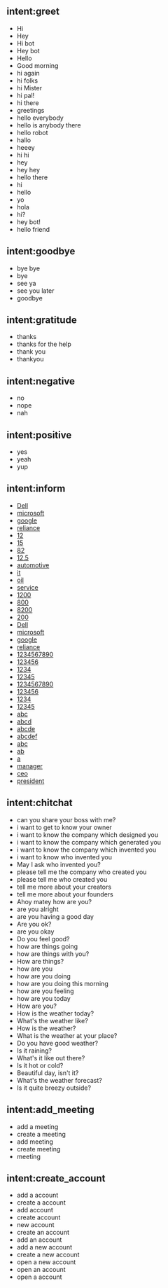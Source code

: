 ## intent:greet
- Hi
- Hey
- Hi bot
- Hey bot
- Hello
- Good morning
- hi again
- hi folks
- hi Mister
- hi pal!
- hi there
- greetings
- hello everybody
- hello is anybody there
- hello robot
- hallo
- heeey
- hi hi
- hey
- hey hey
- hello there
- hi
- hello
- yo
- hola
- hi?
- hey bot!
- hello friend

## intent:goodbye
- bye bye
- bye
- see ya
- see you later
- goodbye

## intent:gratitude
- thanks
- thanks for the help
- thank you
- thankyou

## intent:negative
- no
- nope 
- nah

## intent:positive
- yes
- yeah
- yup

## intent:inform
- [Dell](accountname)
- [microsoft](accountname)
- [google](accountname)
- [reliance](accountname)
- [12](turnover)
- [15](turnover)
- [82](turnover)
- [12.5](turnover)
- [automotive](industry)
- [it](industry)
- [oil](industry)
- [service](industry)
- [1200](employee_no)
- [800](employee_no)
- [8200](employee_no)
- [200](employee_no)
- [Dell](contactname)
- [microsoft](contactname)
- [google](contactname)
- [reliance](contactname)
- [1234567890](phone)
- [123456](phone)
- [1234](phone)
- [12345](phone)
- [1234567890](mobile)
- [123456](mobile)
- [1234](mobile)
- [12345](mobile)
- [abc](email)
- [abcd](email)
- [abcde](email)
- [abcdef](email)
- [abc](department)
- [ab](department)
- [a](department)
- [manager](designation)
- [ceo](designation)
- [president](designation)

## intent:chitchat
- can you share your boss with me?
- i want to get to know your owner
- i want to know the company which designed you
- i want to know the company which generated you
- i want to know the company which invented you
- i want to know who invented you
- May I ask who invented you?
- please tell me the company who created you
- please tell me who created you
- tell me more about your creators
- tell me more about your founders
- Ahoy matey how are you?
- are you alright
- are you having a good day
- Are you ok?
- are you okay
- Do you feel good?
- how are things going
- how are things with you?
- How are things?
- how are you
- how are you doing
- how are you doing this morning
- how are you feeling
- how are you today
- How are you?
- How is the weather today?
- What's the weather like?
- How is the weather?
- What is the weather at your place?
- Do you have good weather?
- Is it raining?
- What's it like out there?
- Is it hot or cold?
- Beautiful day, isn't it?
- What's the weather forecast?
- Is it quite breezy outside?

## intent:add_meeting
- add a meeting
- create a meeting
- add meeting
- create meeting
- meeting

## intent:create_account
- add a account
- create a account
- add account
- create account
- new account
- create an account
- add an account
- add a new account
- create a new account
- open a new account
- open an account
- open a account




